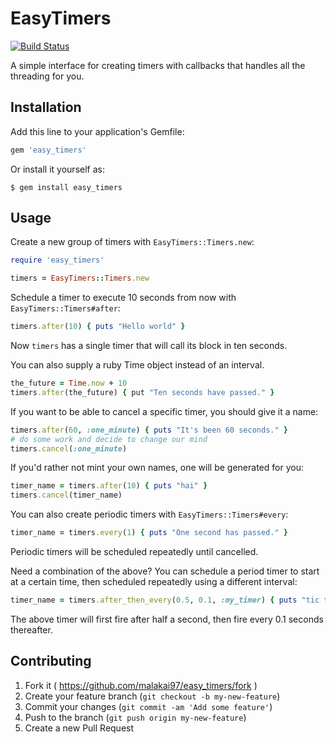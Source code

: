 # EasyTimers

[![Build Status](https://travis-ci.org/malakai97/easy_timers.svg?branch=master)](https://travis-ci.org/malakai97/easy_timers)

A simple interface for creating timers with callbacks that handles all the threading for you.

## Installation

Add this line to your application's Gemfile:

```ruby
gem 'easy_timers'
```

Or install it yourself as:

    $ gem install easy_timers

## Usage

Create a new group of timers with `EasyTimers::Timers.new`:

```ruby
require 'easy_timers'

timers = EasyTimers::Timers.new
```

Schedule a timer to execute 10 seconds from now with `EasyTimers::Timers#after`:

```ruby
timers.after(10) { puts "Hello world" }
```

Now `timers` has a single timer that will call its block in ten seconds.

You can also supply a ruby Time object instead of an interval.

```ruby
the_future = Time.now + 10
timers.after(the_future) { put "Ten seconds have passed." }
```

If you want to be able to cancel a specific timer, you should give it a name:

```ruby
timers.after(60, :one_minute) { puts "It's been 60 seconds." }
# do some work and decide to change our mind
timers.cancel(:one_minute)
```

If you'd rather not mint your own names, one will be generated for you:

```ruby
timer_name = timers.after(10) { puts "hai" }
timers.cancel(timer_name)
```

You can also create periodic timers with `EasyTimers::Timers#every`:

```ruby
timer_name = timers.every(1) { puts "One second has passed." }
```

Periodic timers will be scheduled repeatedly until cancelled.

Need a combination of the above?  You can schedule a period timer to start at
a certain time, then scheduled repeatedly using a different interval:

```ruby
timer_name = timers.after_then_every(0.5, 0.1, :my_timer) { puts "tic toc" }
```

The above timer will first fire after half a second, then fire every 0.1 seconds thereafter.

## Contributing

1. Fork it ( https://github.com/malakai97/easy_timers/fork )
2. Create your feature branch (`git checkout -b my-new-feature`)
3. Commit your changes (`git commit -am 'Add some feature'`)
4. Push to the branch (`git push origin my-new-feature`)
5. Create a new Pull Request
